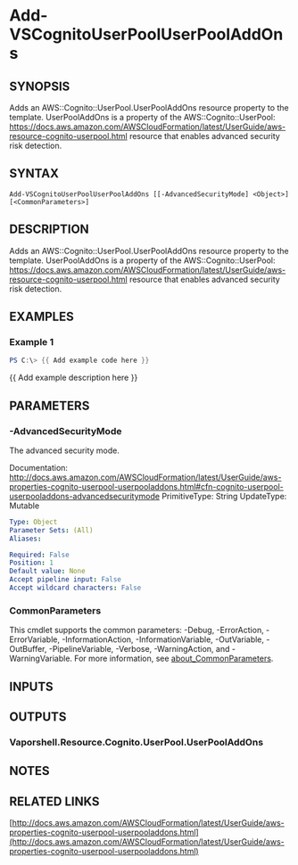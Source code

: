 # Add-VSCognitoUserPoolUserPoolAddOns

## SYNOPSIS
Adds an AWS::Cognito::UserPool.UserPoolAddOns resource property to the template.
UserPoolAddOns is a property of the AWS::Cognito::UserPool: https://docs.aws.amazon.com/AWSCloudFormation/latest/UserGuide/aws-resource-cognito-userpool.html resource that enables advanced security risk detection.

## SYNTAX

```
Add-VSCognitoUserPoolUserPoolAddOns [[-AdvancedSecurityMode] <Object>] [<CommonParameters>]
```

## DESCRIPTION
Adds an AWS::Cognito::UserPool.UserPoolAddOns resource property to the template.
UserPoolAddOns is a property of the AWS::Cognito::UserPool: https://docs.aws.amazon.com/AWSCloudFormation/latest/UserGuide/aws-resource-cognito-userpool.html resource that enables advanced security risk detection.

## EXAMPLES

### Example 1
```powershell
PS C:\> {{ Add example code here }}
```

{{ Add example description here }}

## PARAMETERS

### -AdvancedSecurityMode
The advanced security mode.

Documentation: http://docs.aws.amazon.com/AWSCloudFormation/latest/UserGuide/aws-properties-cognito-userpool-userpooladdons.html#cfn-cognito-userpool-userpooladdons-advancedsecuritymode
PrimitiveType: String
UpdateType: Mutable

```yaml
Type: Object
Parameter Sets: (All)
Aliases:

Required: False
Position: 1
Default value: None
Accept pipeline input: False
Accept wildcard characters: False
```

### CommonParameters
This cmdlet supports the common parameters: -Debug, -ErrorAction, -ErrorVariable, -InformationAction, -InformationVariable, -OutVariable, -OutBuffer, -PipelineVariable, -Verbose, -WarningAction, and -WarningVariable. For more information, see [about_CommonParameters](http://go.microsoft.com/fwlink/?LinkID=113216).

## INPUTS

## OUTPUTS

### Vaporshell.Resource.Cognito.UserPool.UserPoolAddOns
## NOTES

## RELATED LINKS

[http://docs.aws.amazon.com/AWSCloudFormation/latest/UserGuide/aws-properties-cognito-userpool-userpooladdons.html](http://docs.aws.amazon.com/AWSCloudFormation/latest/UserGuide/aws-properties-cognito-userpool-userpooladdons.html)

